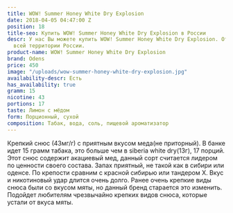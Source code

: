 ```yaml
---
title: WOW! Summer Honey White Dry Explosion
date: 2018-04-05 04:47:00 Z
position: 18
title-seo: Купить WOW! Summer Honey White Dry Explosion в России
descr: У нас Вы можете купить WOW! Summer Honey White Dry Explosion. Отправляем по
  всей территории России.
product-name: WOW! Summer Honey White Dry Explosion
brand: Odens
price: 450
image: "/uploads/wow-summer-honey-white-dry-explosion.jpg"
availability-descr: Есть
has_availability: true
gramm: 15
nicotine: 43
portions: 17
taste: Лимон с мёдом
form: Порционный, сухой
composition: Табак, вода, соль, пищевой ароматизатор
---
```


Крепкий снюс (43мг/г) с приятным вкусом меда(не приторный). В банке идет 15 грамм табака, это больше чем в siberia white dry(13г), 17 порций. Этот снюс содержит акациевый мед, данный сорт считается лидером по ценности своего состава. Запах приятный, не такой как в сибири или оденсе. По крепости сравним с красной сибирью или тандером Х. Вкус и никотиновый удар длится очень долго. Ранее очень крепкие виды снюса были со вкусом мяты, но данный бренд старается это изменить. Подойдет любителям чрезвычайно крепких видов снюса, которые устали от вкуса мяты.